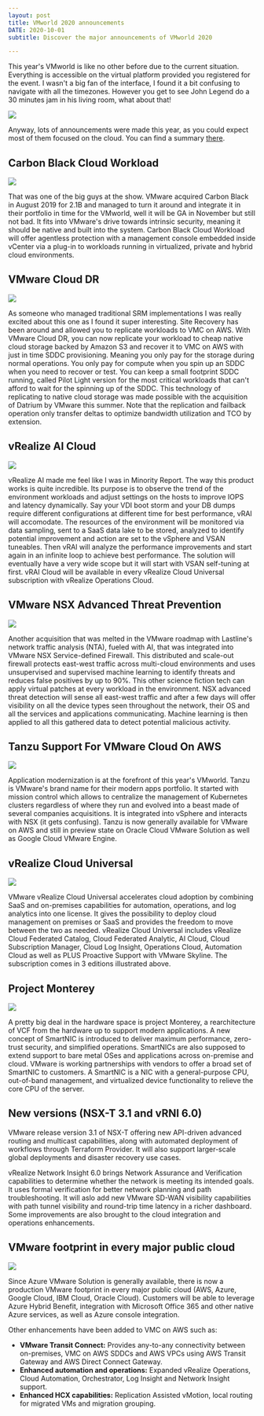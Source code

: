 ```yaml
---
layout: post
title: VMworld 2020 announcements
DATE: 2020-10-01
subtitle: Discover the major announcements of VMworld 2020

---
```

This year's VMworld is like no other before due to the current situation. Everything is accessible on the virtual platform provided you registered for the event. I wasn't a big fan of the interface, I found it a bit confusing to navigate with all the timezones. However you get to see John Legend do a 30 minutes jam in his living room, what about that!

![](/img/vmworld2020-logo-1.jpg)

Anyway, lots of announcements were made this year, as you could expect most of them focused on the cloud. You can find a summary [there](https://www.vmware.com/company/news/updates/2020/vmworld-2020-news-announcement-summary.html).

## Carbon Black Cloud Workload

![](/img/vmworld2020-carbonblack.jpg)

That was one of the big guys at the show. VMware acquired Carbon Black in August 2019 for 2.1B and managed to turn it around and integrate it in their portfolio in time for the VMworld, well it will be GA in November but still not bad. It fits into VMware's drive towards intrinsic security, meaning it should be native and built into the system. Carbon Black Cloud Workload will offer agentless protection with a management console embedded inside vCenter via a plug-in to workloads running in virtualized, private and hybrid cloud environments.

## VMware Cloud DR

![](/img/vmworld2020-clouddr.jpg)

As someone who managed traditional SRM implementations I was really excited about this one as I found it super interesting. Site Recovery has been around and allowed you to replicate workloads to VMC on AWS. With VMware Cloud DR, you can now replicate your workload to cheap native cloud storage backed by Amazon S3 and recover it to VMC on AWS with just in time SDDC provisioning. Meaning you only pay for the storage during normal operations. You only pay for compute when you spin up an SDDC when you need to recover or test. You can keep a small footprint SDDC running, called Pilot Light version for the most critical workloads that can't afford to wait for the spinning up of the SDDC. This technology of replicating to native cloud storage was made possible with the acquisition of Datrium by VMware this summer. Note that the replication and failback operation only transfer deltas to optimize bandwidth utilization and TCO by extension.

## vRealize AI Cloud

![](/img/vmworld2020-vrai.jpg)

vRealize AI made me feel like I was in Minority Report. The way this product works is quite incredible. Its purpose is to observe the trend of the environment workloads and adjust settings on the hosts to improve IOPS and latency dynamically. Say your VDI boot storm and your DB dumps require different configurations at different time for best performance, vRAI will accomodate. The resources of the environment will be monitored via data sampling, sent to a SaaS data lake to be stored, analyzed to identify potential improvement and action are set to the vSphere and VSAN tuneables. Then vRAI will analyze the performance improvements and start again in an infinite loop to achieve best performance. The solution will eventually have a very wide scope but it will start with VSAN self-tuning at first. vRAI Cloud will be available in every vRealize Cloud Universal subscription with vRealize Operations Cloud.

## VMware NSX Advanced Threat Prevention

![](/img/vmworld2020-nsxatp.jpg)

Another acquisition that was melted in the VMware roadmap with Lastline's network traffic analysis (NTA), fueled with AI, that was integrated into VMware NSX Service-defined Firewall. This distributed and scale-out firewall protects east-west traffic across multi-cloud environments and uses unsupervised and supervised machine learning to identify threats and reduces false positives by up to 90%. This other science fiction tech can apply virtual patches at every workload in the environment. NSX advanced threat detection will sense all east-west traffic and after a few days will offer visibility on all the device types seen throughout the network, their OS and all the services and applications communicating. Machine learning is then applied to all this gathered data to detect potential malicious activity.

## Tanzu Support For VMware Cloud On AWS

![](/img/vmworld2020-tanzu.png)

Application modernization is at the forefront of this year's VMworld. Tanzu is VMware's brand name for their modern apps portfolio. It started with mission control which allows to centralize the management of Kubernetes clusters regardless of where they run and evolved into a beast made of several companies acquisitions. It is integrated into vSphere and interacts with NSX (it gets confusing). Tanzu is now generally available for VMware on AWS and still in preview state on Oracle Cloud VMware Solution as well as Google Cloud VMware Engine.

## vRealize Cloud Universal

![](/img/vmworld2020-vrcu.jpg)

VMware vRealize Cloud Universal accelerates cloud adoption by combining SaaS and on-premises capabilities for automation, operations, and log analytics into one license. It gives the possibility to deploy cloud management on premises or SaaS and provides the freedom to move between the two as needed. vRealize Cloud Universal includes vRealize Cloud Federated Catalog, Cloud Federated Analytic, AI Cloud, Cloud Subscription Manager, Cloud Log Insight, Operations Cloud, Automation Cloud as well as PLUS Proactive Support with VMware Skyline. The subscription comes in 3 editions illustrated above.

## Project Monterey

![](/img/vmworld2020-monterey.png)

A pretty big deal in the hardware space is project Monterey, a rearchitecture of VCF from the hardware up to support modern applications. A new concept of SmartNIC is introduced to deliver maximum performance, zero-trust security, and simplified operations. SmartNICs are also supposed to extend support to bare metal OSes and applications across on-premise and cloud. VMware is working partnerships with vendors to offer a broad set of SmartNIC to customers. A SmartNIC is a NIC with a general-purpose CPU, out-of-band management, and virtualized device functionality to relieve the core CPU of the server.

## New versions (NSX-T 3.1 and vRNI 6.0)

VMware release version 3.1 of NSX-T offering new API-driven advanced routing and multicast capabilities, along with automated deployment of workflows through Terraform Provider. It will also support larger-scale global deployments and disaster recovery use cases.

vRealize Network Insight 6.0 brings Network Assurance and Verification capabilities to determine whether the network is meeting its intended goals. It uses formal verification for better network planning and path troubleshooting. It will aslo add new VMware SD-WAN visibility capabilities with path tunnel visibility and round-trip time latency in a richer dashboard. Some improvements are also brought to the cloud integration and operations enhancements.

## VMware footprint in every major public cloud

![](/img/vmworld2020-azurjpg.png)

Since Azure VMware Solution is generally available, there is now a production VMware footprint in every major public cloud (AWS, Azure, Google Cloud, IBM Cloud, Oracle Cloud). Customers will be able to leverage Azure Hybrid Benefit, integration with Microsoft Office 365 and other native Azure services, as well as Azure console integration.

Other enhancements have been added to VMC on AWS such as:

* **VMware Transit Connect:** Provides any-to-any connectivity between on-premises, VMC on AWS SDDCs and AWS VPCs using AWS Transit Gateway and AWS Direct Connect Gateway.
* **Enhanced automation and operations:** Expanded vRealize Operations, Cloud Automation, Orchestrator, Log Insight and Network Insight support.
* **Enhanced HCX capabilities:** Replication Assisted vMotion, local routing for migrated VMs and migration grouping.